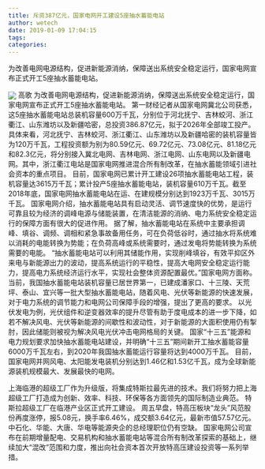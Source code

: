 ```yaml
---
title: 斥资387亿元，国家电网开工建设5座抽水蓄能电站
author: wetech
date: 2019-01-09 17:04:15
tags: 
categories: 
---
```

为改善电网电源结构，促进新能源消纳，保障送出系统安全稳定运行，国家电网宣布正式开工5座抽水蓄能电站。
<!-- more -->
<img align="center" border="0" src="https://imgcdn.yicai.com/uppics/images/2019/01/ff610bf042888052fcc1702296cdb7cc.jpg" />
高歌
为改善电网电源结构，促进新能源消纳，保障送出系统安全稳定运行，国家电网宣布正式开工5座抽水蓄能电站。
第一财经记者从国家电网冀北公司获悉，这5座抽水蓄能电站总装机容量600万千瓦，分别位于河北抚宁、吉林蛟河、浙江衢江、山东潍坊以及新疆哈密，总投资386.87亿元，拟于2026年全部竣工投产。
具体来看，河北抚宁、吉林蛟河、浙江衢江、山东潍坊以及新疆哈密的装机容量皆为120万千瓦，工程投资额为别为80.59亿元、69.72亿元、73.08亿元、81.18亿元和82.3亿元，将分别接入冀北电网、吉林电网、浙江电网、山东电网以及新疆电网。其中，浙江衢江电站是国家电网推进混合所有制改革，在抽水蓄能领域引进社会资本的重点项目。
目前，国家电网已累计开工建设26项抽水蓄能电站工程，装机容量达3615万千瓦；累计投产5座抽水蓄能电站，装机容量610万千瓦。截至2018年底，国家电网抽水蓄能电站在运、在建规模分别达到1923万千瓦、3015万千瓦。
国家电网介绍，抽水蓄能电站具有启动灵活、调节速度快的优势，是运行可靠且较为经济的调峰电源与储能装置，在清洁能源的消纳、电力系统安全稳定运行的保障方面有很大的促进作用。
据了解，抽水蓄能电站在系统中主要承担调峰、填谷、调频、调相和紧急事故备用任务，可在负荷低谷时，通过抽水将系统难以消耗的电能转换为势能；在负荷高峰或系统需要时，通过发电将势能转换为系统需要的电能。
“抽水蓄能电站可以利用其储能作用，实现削峰填谷，有效平抑区外来电与新能源出力的波动，提高系统运行的平稳性，提高大电网安全稳定运行能力，提高电力系统经济运行水平，实现社会整体资源配置最优。”国家电网方面称。
当前，我国抽水蓄能电站装机容量已居世界第一，已建成潘家口、十三陵、天荒坪、泰山、宜兴等一批大型抽水蓄能电站，随着风电、光伏等新能源的快速发展，对于电力系统的调节能力和电网公司保障手段的增强，提出了更高的要求。
以光伏发电为例，光伏组件和逆变器效率的提升尽管有助于度电成本的进一步下降，如若不解决风电、光伏等新能源的间歇性和波动性，对于新能源的大面积使用仍有掣肘，因此储能则被视为解决风电光伏冲击电网格局的关键。
国家“十三五”能源和电力规划要求加快抽水蓄能电站建设，并明确“十三五”期间新开工抽水蓄能容量6000万千瓦左右，到2020年我国抽水蓄能运行容量将达到4000万千瓦。
目前，国家电网并网风电、太阳能发电装机分别达到1.46亿和1.53亿千瓦，成为全球新能源装机规模最大、发展最快的电网。
 
 
上海临港的超级工厂作为升级版，将集成特斯拉最先进的技术。我们将努力把上海超级工厂打造成为创新、效率、科技、环保等各方面领先的国际制造业典范。
特斯拉超级工厂在临港产业区正式开工建设。
周五早盘，特高压板块“龙头”风范股份再度涨停，报5.08元，换手率6.46%，成交额3.64亿元，最新市值57.57亿元。
中石化、华能、大唐、华电等能源央企的总经理职位仍有空缺。
国家电网公司宣布在前期增量配电、交易机构和抽水蓄能电站等混合所有制改革探索的基础上，继续加大“混改”范围和力度，推出向社会资本首次开放特高压建设投资等一系列举措。
